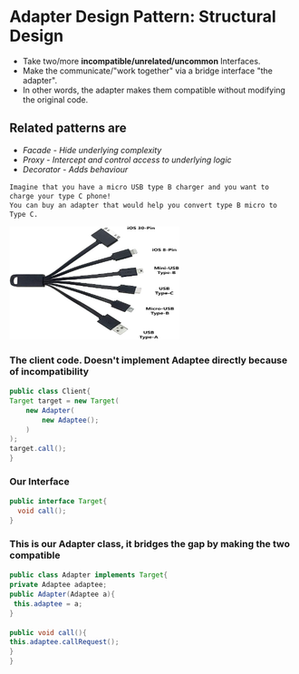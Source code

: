 # Adapter Design Pattern: Structural Design
* Take two/more **incompatible/unrelated/uncommon** Interfaces.
* Make the communicate/"work together" via a bridge interface "the adapter".
* In other words, the adapter makes them compatible without modifying the original code.

## Related patterns are 
- *Facade - Hide underlying complexity*
- *Proxy - Intercept and control access to underlying logic*
- *Decorator - Adds behaviour*

```
Imagine that you have a micro USB type B charger and you want to charge your type C phone!
You can buy an adapter that would help you convert type B micro to Type C.
```
<img src="https://github.com/msomi22/designpatterns/blob/master/files/USB_Adapter.jpg" alt="Universal USB" width="300" height="200">

### The client code. Doesn't implement Adaptee directly because of incompatibility

```java
public class Client{
Target target = new Target(
    new Adapter(
        new Adaptee();
    )
);
target.call();
}
```

### Our Interface

```java
public interface Target{
  void call();
}
```

### This is our Adapter class, it bridges the gap by making the two compatible

```java
public class Adapter implements Target{
private Adaptee adaptee;
public Adapter(Adaptee a){
 this.adaptee = a;
}

public void call(){
this.adaptee.callRequest();
}
}
```
